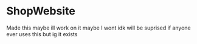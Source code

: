# ShopWebsite
Made this maybe ill work on it maybe I wont idk
will be suprised if anyone ever uses this but ig it exists
